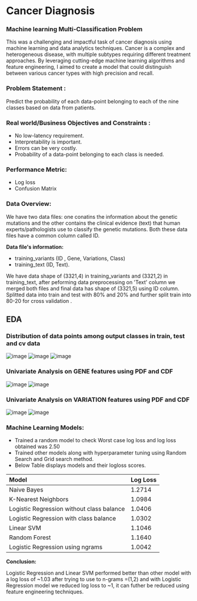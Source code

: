 # Cancer Diagnosis
### Machine learning Multi-Classification Problem
This was a challenging and impactful task of cancer diagnosis using machine learning and data analytics techniques. Cancer is a complex and heterogeneous disease, with multiple subtypes requiring different treatment approaches. By leveraging cutting-edge machine learning algorithms and feature engineering, I aimed to create a model that could distinguish between various cancer types with high precision and recall.

### Problem Statement :
Predict the probability of each data-point belonging to each of the nine classes based on data from patients.

### Real world/Business Objectives and Constraints :
- No low-latency requirement.
- Interpretability is important.
- Errors can be very costly.
- Probability of a data-point belonging to each class is needed.

### Performance Metric:
   - Log loss 
   - Confusion Matrix

### Data Overview:
We have two data files: one conatins the information about the genetic mutations and the other contains the clinical evidence (text) that human experts/pathologists use to classify the genetic mutations.
Both these data files have a common column called ID.

**Data file's information:**
- training_variants (ID , Gene, Variations, Class)
- training_text (ID, Text).

We have data shape of (3321,4) in training_variants and (3321,2) in training_text, after peforming data preprocessing on 'Text' column we merged both files and final data has shape of (3321,5) using ID column. Splitted data into train and test with 80% and 20% and further split train into 80-20 for cross validation .
## EDA
 ### Distribution of data points among output classes in train, test and cv data
![image](https://github.com/shubham-shetty12/Cancer_Diagnosis/assets/137090796/b1fad1c6-2ba9-4b37-8ded-e8180d814a01)
![image](https://github.com/shubham-shetty12/Cancer_Diagnosis/assets/137090796/306cec39-aab4-4abc-9c86-c12ef93c3a44)
![image](https://github.com/shubham-shetty12/Cancer_Diagnosis/assets/137090796/deccb436-4f50-4f12-8311-203552ce7a4b)

### Univariate Analysis on GENE features using PDF and CDF
![image](https://github.com/shubham-shetty12/Cancer_Diagnosis/assets/137090796/b07d2c46-998a-471b-b9b8-2423969ed8ab)
![image](https://github.com/shubham-shetty12/Cancer_Diagnosis/assets/137090796/e6b8c0d7-eaac-4b99-8221-dd2d47d93725)

### Univariate Analysis on VARIATION features using PDF and CDF
![image](https://github.com/shubham-shetty12/Cancer_Diagnosis/assets/137090796/ea1bd63b-1617-4d01-8c67-3e8438dd20c0)
![image](https://github.com/shubham-shetty12/Cancer_Diagnosis/assets/137090796/6201c981-7a27-400e-a347-0a5d0437f121)

### Machine Learning Models:
- Trained a random model to check Worst case log loss and log loss obtained was 2.50
- Trained other models along with hyperparameter tuning using Random Search and Grid search method.
- Below Table displays models and their logloss scores.
  

|Model                                      |Log Loss|
| :------------                     |:---------------|
|Naive Bayes                                | 1.2714 |
|K-Nearest Neighbors                        | 1.0984 |
|Logistic Regression without class balance  | 1.0406 |
|Logistic Regression with class balance     | 1.0302 |
|Linear SVM                                 | 1.1046 |
|Random Forest                              | 1.1640 |
|Logistic Regression using ngrams           | 1.0042 |

**Conclusion:** 

Logistic Regression and Linear SVM performed better than other model with a log loss of ~1.03  after trying to use to n-grams =(1,2) and with Logistic Regression model we reduced log loss to ~1, it can futher be reduced using feature engineering techniques.
